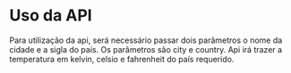 
# Uso da API
Para utilização da api, será necessário passar dois parâmetros o nome da cidade e a sigla do país.
Os parâmetros são city e country.
Api irá trazer a temperatura em kelvin, celsio e fahrenheit do país requerido.

